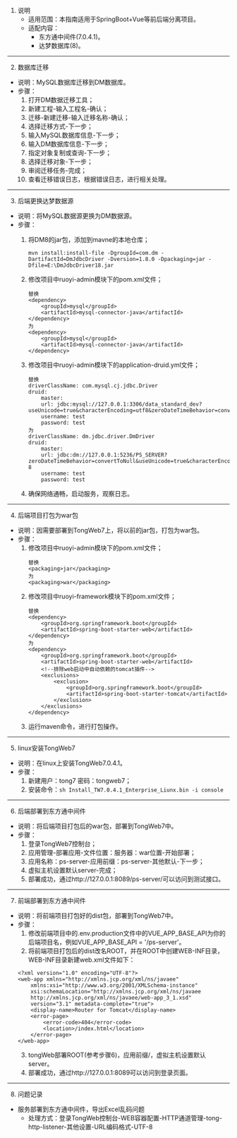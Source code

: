1. 说明
    * 适用范围：本指南适用于SpringBoot+Vue等前后端分离项目。
    * 适配内容：
        * 东方通中间件(7.0.4.1)。
        * 达梦数据库(8)。
* * *
2. 数据库迁移
* 说明：MySQL数据库迁移到DM数据库。
* 步骤：
    1. 打开DM数据迁移工具；
    2. 新建工程-输入工程名-确认；
    3. 迁移-新建迁移-输入迁移名称-确认；
    4. 选择迁移方式-下一步；
    5. 输入MySQL数据库信息-下一步；
    6. 输入DM数据库信息-下一步；
    7. 指定对象复制或查询-下一步；
    8. 选择迁移对象-下一步；
    9. 审阅迁移任务-完成；
    10. 查看迁移错误日志，根据错误日志，进行相关处理。
* * *
3. 后端更换达梦数据源
* 说明：将MySQL数据源更换为DM数据源。
* 步骤：
    1. 将DM8的jar包，添加到mavne的本地仓库；
        ```
        mvn install:install-file -DgroupId=com.dm -DartifactId=DmJdbcDriver -Dversion=1.8.0 -Dpackaging=jar -Dfile=E:\DmJdbcDriver18.jar
        ``` 
    
    2. 修改项目中ruoyi-admin模块下的pom.xml文件；
        ```
        替换
        <dependency>
            <groupId>mysql</groupId>
            <artifactId>mysql-connector-java</artifactId>
        </dependency>
        为
        <dependency>
            <groupId>mysql</groupId>
            <artifactId>mysql-connector-java</artifactId>
        </dependency>
        ```
    3. 修改项目中ruoyi-admin模块下的application-druid.yml文件；
        ```
        替换
        driverClassName: com.mysql.cj.jdbc.Driver
        druid:
            master:
            url: jdbc:mysql://127.0.0.1:3306/data_standard_dev?useUnicode=true&characterEncoding=utf8&zeroDateTimeBehavior=convertToNull&useSSL=true&serverTimezone=GMT%2B8
            username: test
            password: test
        为
        driverClassName: dm.jdbc.driver.DmDriver
        druid:
            master:
            url: jdbc:dm://127.0.0.1:5236/PS_SERVER?zeroDateTimeBehavior=convertToNull&useUnicode=true&characterEncoding=utf-8
            username: test
            password: test
        ```
    4. 确保网络通畅，启动服务，观察日志。
* * *
4. 后端项目打包为war包
* 说明：因需要部署到TongWeb7上，将以前的jar包，打包为war包。
* 步骤：
    1. 修改项目中ruoyi-admin模块下的pom.xml文件；
        ```
        替换
        <packaging>jar</packaging>
        为
        <packaging>war</packaging>
        ```
    2. 修改项目中ruoyi-framework模块下的pom.xml文件；
        ```
        替换
        <dependency>
            <groupId>org.springframework.boot</groupId>
            <artifactId>spring-boot-starter-web</artifactId>
        </dependency>
        为
        <dependency>
            <groupId>org.springframework.boot</groupId>
            <artifactId>spring-boot-starter-web</artifactId>
            <!--排除web启动中自动依赖的tomcat插件-->
            <exclusions>
                <exclusion>
                    <groupId>org.springframework.boot</groupId>
                    <artifactId>spring-boot-starter-tomcat</artifactId>
                </exclusion>
            </exclusions>
        </dependency>
     3. 运行maven命令，进行打包操作。  
* * * 
5. linux安装TongWeb7
* 说明：在linux上安装TongWeb7.0.4.1。
* 步骤：
    1. 新建用户：tong7  密码：tongweb7；
    2. 安装命令：`sh Install_TW7.0.4.1_Enterprise_Liunx.bin -i console` 
* * *  
6. 后端部署到东方通中间件
* 说明：将后端项目打包后的war包，部署到TongWeb7中。
* 步骤：
    1. 登录TongWeb7控制台；
    2. 应用管理-部署应用-文件位置：服务器：war位置-开始部署；
    3. 应用名称：ps-server-应用前缀：ps-server-其他默认-下一步；
    4. 虚拟主机设置默认server-完成；
    5. 部署成功，通过http://127.0.0.1:8089/ps-server/可以访问到测试接口。
* * *
7. 前端部署到东方通中间件
* 说明：将前端项目打包好的dist包，部署到TongWeb7中。
* 步骤：
    1. 修改前端项目中的.env.production文件中的VUE_APP_BASE_API为你的后端项目名，例如VUE_APP_BASE_API = '/ps-server'。 
    2. 将前端项目打包后的dist改名ROOT，并在ROOT中创建WEB-INF目录，WEB-INF目录新建web.xml文件如下：
    ```
    <?xml version="1.0" encoding="UTF-8"?>
    <web-app xmlns="http://xmlns.jcp.org/xml/ns/javaee" 
        xmlns:xsi="http://www.w3.org/2001/XMLSchema-instance"
        xsi:schemaLocation="http://xmlns.jcp.org/xml/ns/javaee
        http://xmlns.jcp.org/xml/ns/javaee/web-app_3_1.xsd"
        version="3.1" metadata-complete="true">
        <display-name>Router for Tomcat</display-name>
        <error-page>
            <error-code>404</error-code>
            <location>/index.html</location>
        </error-page>
    </web-app>
    ```
    3. tongWeb部署ROOT(参考步骤6)，应用前缀/，虚拟主机设置默认server。
    4. 部署成功，通过http://127.0.0.1:8089可以访问到登录页面。
* * *
8. 问题记录
* 服务部署到东方通中间件，导出Excel乱码问题
    * 处理方式：登录TongWeb控制台-WEB容器配置-HTTP通道管理-tong-http-listener-其他设置-URL编码格式-UTF-8

